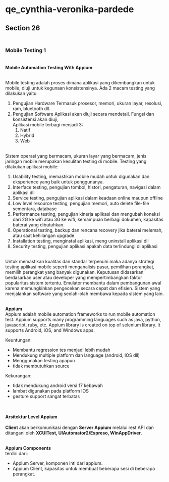 # qe_cynthia-veronika-pardede
## **Section 26**<br><br>
### **Mobile  Testing 1**<br><br>

**Mobile Automation Testing With Appium**<br><br>

Mobile testing adalah proses dimana aplikasi yang dikembangkan  untuk mobile, diuji untuk kegunaan konsistensinya. Ada 2 macam testing yang dilakukan yaitu
1. Pengujian  Hardware
Termasuk prosesor, memori, ukuran layar, resolusi, ram, bluetooth dll.
2. Pengujian Software
Aplikasi akan diuji secara mendetail. Fungsi dan konsistensi akan diuji,<br> 
Aplikasi mobile terbagi menjadi 3:
    1. Natif
    2. Hybrid
    3. Web<br><br>

Sistem operasi yang bermacam, ukuran layar yang bermacam, jenis jaringan mobile merupakan kesulitan testing di mobile.
Testing yang dilakukan aplikasi mobile:
1. Usability testing, memastikan mobile mudah untuk digunakan dan eksperience yang baik untuk penggunanya. 
2. Interface testing, pengujian tombol, histori, pengaturan, navigasi dalam aplikasi dll
3. Service testing, pengujian aplikasi dalam keadaan online maupun offline
4. Low level resource testing, pengujian memori, auto delete file-file sementara, database
5. Performance testing, pengujian kinerja aplikasi dan mengubah koneksi dari 2G ke wifi atau 3G ke wifi, kemampuan berbagi dokumen, kapasitas baterai yang dibutuhkan.
6. Operational testing, backup dan rencana recovery jika baterai melemah, atau saat kehilangan upgrade
7. Installation testing, menginstal aplikasi, meng uninstall aplikasi dll
8. Security testing, pengujian aplikasi apakah data terlindungi di aplikasi<br><br>


Untuk memastikan kualitas dan standar terpenuhi maka adanya strategi testing aplikasi mobile seperti menganalisis pasar, pemilihan perangkat, memilih perangkat yang banyak digunakan. Keputusan didasarkan berdasarkan user atau developer yang mempertimbangkan faktor popularitas sistem tertentu. 
Emulator membantu dalam pembangunan awal karena memungkinkan pengecekan secara cepat dan efisien. Sistem yang menjalankan software yang seolah-olah membawa kepada sistem yang lain. <br><br>

**Appium**<br>
Appium adalah mobile automation frameworks to run mobile automation test. Appium supports many programming languages such as java, python, javascript, ruby, etc. Appium library is created on top of selenium library.  It supports Android, iOS, and Windows apps.

Keuntungan:
- Membantu regression tes menjadi lebih mudah
- Mendukung multiple platform dan language (android, IOS dll)
- Menggunakan  testing apapun
- tidak membutuhkan source

Kekurangan:
- tidak mendukung android versi 17 kebawah
- lambat digunakan pada platform IOS
- gesture support sangat terbatas<br><br><br>

**Arsitektur Level Appium**<br><br>
**Client** akan berkomunikasi dengan **Server Appium** melalui rest API dan ditangani oleh **XCUITest, UIAutomator2/Espreso, WinAppDriver**. <br><br>

**Appium Components**<br>
terdiri dari:
- Appium Server, komponen inti dari appium.
- Appium Client, kapasitas untuk membuat beberapa sesi di beberapa perangkat.

